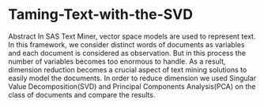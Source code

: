 # Taming-Text-with-the-SVD

Abstract
In SAS Text Miner, vector space models are used to represent text. In this framework, we consider distinct words of documents as variables and each document is
considered as observation. But in this process the number of variables becomes
too enormous to handle. As a result, dimension reduction becomes a crucial aspect of text mining solutions to easily model the documents. In order to reduce
dimension we used Singular Value Decomposition(SVD) and Principal Components
Analysis(PCA) on the class of documents and compare the results.

